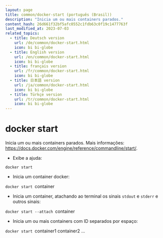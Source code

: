 ```yaml
---
layout: page
title: common/docker-start (português (Brasil))
description: "Inicia um ou mais containers parados."
content_hash: 26d661f32bf5afc0552c1fdb63c0f19c1477763f
last_modified_at: 2023-07-03
related_topics:
  - title: Deutsch version
    url: /de/common/docker-start.html
    icon: bi bi-globe
  - title: English version
    url: /en/common/docker-start.html
    icon: bi bi-globe
  - title: français version
    url: /fr/common/docker-start.html
    icon: bi bi-globe
  - title: 日本語 version
    url: /ja/common/docker-start.html
    icon: bi bi-globe
  - title: Türkçe version
    url: /tr/common/docker-start.html
    icon: bi bi-globe
---
```

# docker start

Inicia um ou mais containers parados.
Mais informações: <https://docs.docker.com/engine/reference/commandline/start/>.

- Exibe a ajuda:

`docker start`

- Inicia um container docker:

`docker start `<span class="tldr-var badge badge-pill bg-dark-lm bg-white-dm text-white-lm text-dark-dm font-weight-bold">container</span>

- Inicia um container, atachando ao terminal os sinais `stdout` e `stderr` e outros sinais:

`docker start --attach `<span class="tldr-var badge badge-pill bg-dark-lm bg-white-dm text-white-lm text-dark-dm font-weight-bold">container</span>

- Inicia um ou mais containers com ID separados por espaço:

`docker start `<span class="tldr-var badge badge-pill bg-dark-lm bg-white-dm text-white-lm text-dark-dm font-weight-bold">container1 container2 ...</span>
